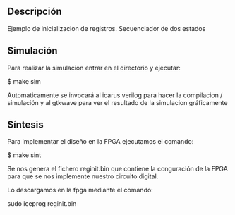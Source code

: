 ## Descripción
Ejemplo de inicializacion de registros. Secuenciador de dos estados

## Simulación

Para realizar la simulacion entrar en el directorio y ejecutar:

$ make sim

Automaticamente se invocará al icarus verilog para hacer la compilacion / simulación y al gtkwave para ver el resultado de la simulacion gráficamente

## Síntesis

Para implementar el diseño en la FPGA ejecutamos el comando:

$ make sint

Se nos genera el fichero reginit.bin que contiene la conguración de la FPGA para que se nos implemente nuestro circuito digital.

Lo descargamos en la fpga mediante el comando:

sudo iceprog reginit.bin





